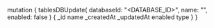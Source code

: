 mutation {
    tablesDBUpdate(
        databaseId: "<DATABASE_ID>",
        name: "<NAME>",
        enabled: false
    ) {
        _id
        name
        _createdAt
        _updatedAt
        enabled
        type
    }
}
